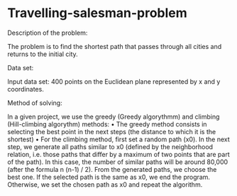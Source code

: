 # Travelling-salesman-problem
Description of the problem:

The problem is to find the shortest path that passes through all cities and returns to the initial city.

Data set:

Input data set: 400 points on the Euclidean plane represented by x and y coordinates.

Method of solving:

In a given project, we use the greedy (Greedy algorythmm) and climbing (Hill-climbing algorythm) methods:
• The greedy method consists in selecting the best point in the next steps (the distance to which it is the shortest)
• For the climbing method, first set a random path (x0). In the next step, we generate all paths similar to x0 (defined by the neighborhood relation, i.e. those paths that differ by a maximum of two points that are part of the path). In this case, the number of similar paths will be around 80,000 (after the formula n (n-1) / 2). From the generated paths, we choose the best one. If the selected path is the same as x0, we end the program. Otherwise, we set the chosen path as x0 and repeat the algorithm.
